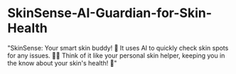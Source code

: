 # SkinSense-AI-Guardian-for-Skin-Health
"SkinSense: Your smart skin buddy! 🌟 It uses AI to quickly check skin spots for any issues. 🕵️‍♂️ Think of it like your personal skin helper, keeping you in the know about your skin's health! 💼"
